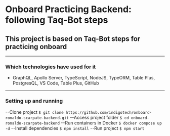 # Onboard Practicing Backend: following Taq-Bot steps

## This project is based on Taq-Bot steps for practicing onboard
---
### Which technologies have used for it
- GraphQL, Apollo Server, TypeScript, NodeJS, TypeORM, Table Plus, PostgresQL, VS Code, Table Plus, GitHub

---
### Setting up and running
 --Clone project
`$ git clone https://github.com/indigotech/onboard-ronaldo-scarpate-backend.git`
 --Access project folder
`$ cd onboard-ronaldo-scarpate-backend`
 --Run containers in Docker
`$ docker compose up -d`
 --Install dependencies
 `$ npm install`
 --Run project
 `$ npm start`
